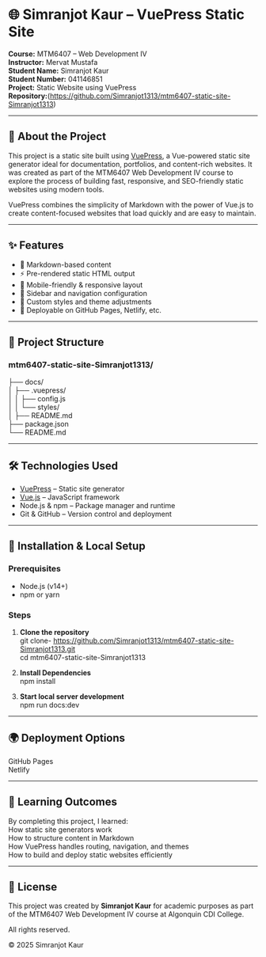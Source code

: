 # 🌐 Simranjot Kaur – VuePress Static Site

**Course:** MTM6407 – Web Development IV  
**Instructor:** Mervat Mustafa   
**Student Name:** Simranjot Kaur  
**Student Number:** 041146851  
**Project:** Static Website using VuePress  
**Repository:**(https://github.com/Simranjot1313/mtm6407-static-site-Simranjot1313)

---

## 📖 About the Project

This project is a static site built using [VuePress](https://vuepress.vuejs.org/), a Vue-powered static site generator ideal for documentation, portfolios, and content-rich websites. It was created as part of the MTM6407 Web Development IV course to explore the process of building fast, responsive, and SEO-friendly static websites using modern tools.

VuePress combines the simplicity of Markdown with the power of Vue.js to create content-focused websites that load quickly and are easy to maintain.

---

## ✨ Features

- 📝 Markdown-based content
- ⚡ Pre-rendered static HTML output
- 📱 Mobile-friendly & responsive layout
- 🧭 Sidebar and navigation configuration
- 🎨 Custom styles and theme adjustments
- 🚀 Deployable on GitHub Pages, Netlify, etc.

---  
## 📁 Project Structure  
### mtm6407-static-site-Simranjot1313/  
├── docs/  
│   ├── .vuepress/  
│   │   ├── config.js           
│   │   └── styles/              
│   ├── README.md        
├── package.json                 
└── README.md                   
  
---    

## 🛠️ Technologies Used

- [VuePress](https://vuepress.vuejs.org/) – Static site generator
- [Vue.js](https://vuejs.org/) – JavaScript framework
- Node.js & npm – Package manager and runtime
- Git & GitHub – Version control and deployment

---

## 🚧 Installation & Local Setup

### Prerequisites

- Node.js (v14+)
- npm or yarn

### Steps

1. **Clone the repository**  
git clone- https://github.com/Simranjot1313/mtm6407-static-site-Simranjot1313.git  
cd mtm6407-static-site-Simranjot1313

2. **Install Dependencies**    
  npm install

3. **Start local server development**     
     npm run docs:dev

---
## 🌍 Deployment Options 

GitHub Pages    
Netlify    

---

## 🎯 Learning Outcomes    

By completing this project, I learned:    
How static site generators work  
How to structure content in Markdown  
How VuePress handles routing, navigation, and themes  
How to build and deploy static websites efficiently    

---

## 📄 License

This project was created by **Simranjot Kaur** for academic purposes as part of the MTM6407 Web Development IV course at Algonquin CDI College.  

All rights reserved.  

© 2025 Simranjot Kaur







